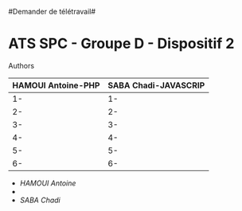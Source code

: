 #Demander de télétravail#


 

# ATS SPC - Groupe D - Dispositif 2
Authors

HAMOUI Antoine-PHP|SABA Chadi-JAVASCRIP
------------ | -------------
1-|1-
2-|2-
3-|3-
4-|4-
5-|5-
6-|6-

* *HAMOUI Antoine*
* 
* *SABA Chadi*

